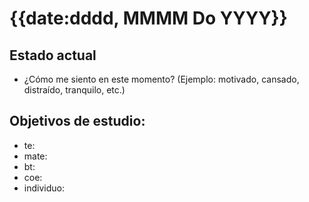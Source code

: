# {{date:dddd, MMMM Do YYYY}}

## Estado actual

- ¿Cómo me siento en este momento? (Ejemplo: motivado, cansado, distraído, tranquilo, etc.)

## Objetivos de estudio:
- te:
- mate:
- bt:
- coe:
- individuo:



